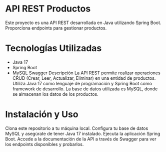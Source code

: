 # API REST Productos
Este proyecto es una API REST desarrollada en Java utilizando Spring Boot. Proporciona endpoints para gestionar productos.

# Tecnologías Utilizadas
* Java 17
* Spring Boot
* MySQL
Swagger
Descripción
La API REST permite realizar operaciones CRUD (Crear, Leer, Actualizar, Eliminar) en una entidad de productos. Utiliza Java 17 como lenguaje de programación y Spring Boot como framework de desarrollo. La base de datos utilizada es MySQL, donde se almacenan los datos de los productos.

# Instalación y Uso
Clona este repositorio a tu máquina local.
Configura tu base de datos MySQL y asegúrate de tener Java 17 instalado.
Ejecuta la aplicación Spring Boot.
Accede a la documentación de la API a través de Swagger para ver los endpoints disponibles y probarlos.
